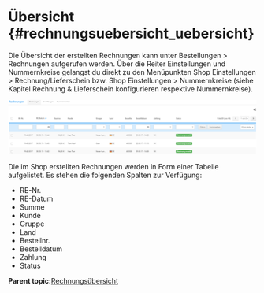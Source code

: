 # Übersicht {#rechnungsuebersicht_uebersicht}

Die Übersicht der erstellten Rechnungen kann unter Bestellungen \> Rechnungen aufgerufen werden. Über die Reiter Einstellungen und Nummernkreise gelangst du direkt zu den Menüpunkten Shop Einstellungen \> Rechnung/Lieferschein bzw. Shop Einstellungen \> Nummernkreise \(siehe Kapitel Rechnung & Lieferschein konfigurieren respektive Nummernkreise\).

![](Bilder/Abb220_Rechnungsuebersicht.PNG "Rechnungsübersicht")

Die im Shop erstellten Rechnungen werden in Form einer Tabelle aufgelistet. Es stehen die folgenden Spalten zur Verfügung:

-   RE-Nr.
-   RE-Datum
-   Summe
-   Kunde
-   Gruppe
-   Land
-   Bestellnr.
-   Bestelldatum
-   Zahlung
-   Status

**Parent topic:**[Rechnungsübersicht](13_8_Rechnungsuebersicht.md)

